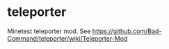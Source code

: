teleporter
==========

Minetest teleporter mod.  See https://github.com/Bad-Command/teleporter/wiki/Teleporter-Mod